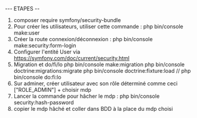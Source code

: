---  ETAPES  -- 


1. composer require symfony/security-bundle
2. Pour créer les utilisateurs, utiliser cette commande : php bin/console make:user 
3. Créer la route connexion/déconnexion : php bin/console make:security:form-login
4. Configurer l'entité User via https://symfony.com/doc/current/security.html
5. Migration et do/fi/lo php bin/console make:migration
php bin/console doctrine:migrations:migrate
php bin/console doctrine:fixture:load // php bin/console do:fi:lo
6. Sur adminer, créer utilisateur avec son rôle déterminé comme ceci ["ROLE_ADMIN"] + choisir mdp 
7. Lancer la commande pour hâcher le mdp : php bin/console security:hash-password
8. copier le mdp hâché et coller dans BDD à la place du mdp choisi